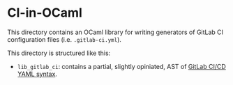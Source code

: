 # CI-in-OCaml

This directory contains an OCaml library for writing generators of
GitLab CI configuration files (i.e. `.gitlab-ci.yml`).

This directory is structured like this:

 - `lib_gitlab_ci`: contains a partial, slightly opiniated, AST of
   [GitLab CI/CD YAML syntax](https://docs.gitlab.com/ee/ci/yaml/).
